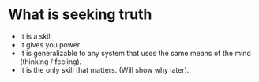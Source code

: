 # What is seeking truth

- It is a skill
- It gives you power
- It is generalizable to any system that uses the same means of the mind (thinking / feeling).
- It is the only skill that matters. (Will show why later).